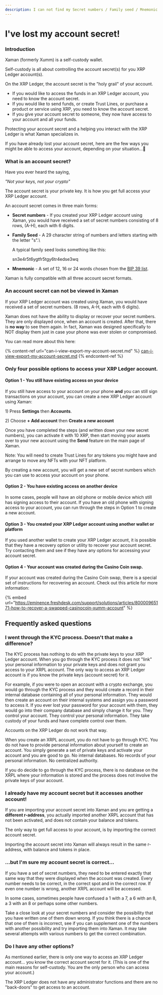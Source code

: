 ```yaml
---
description: I can not find my Secret numbers / Family seed / Mnemonic
---
```


# I've lost my account secret!

### Introduction

Xaman (formerly Xumm)  is a self-custody wallet.&#x20;

Self-custody is all about controlling the account secret(s) for you XRP Ledger account(s).

On the XRP Ledger, the account secret is the "holy grail" of your account.&#x20;

* If you would like to access the funds in an XRP Ledger account, you need to know the account secret.
* If you would like to send funds, or create Trust Lines, or purchase a product or service using XRP, you need to know the account secret.
* If you give your account secret to someone, they now have access to your account and all your funds.

Protecting your account secret and a helping you interact with the XRP Ledger is what Xaman specializes in.&#x20;

If you have already lost your account secret, here are the few ways you might be able to access your account, depending on your situation...🤔

### What is an account secret?

Have you ever heard the saying,&#x20;

_"Not your keys, not your crypto"_

The account secret is your private key. It is how you get full access your XRP Ledger account.

An account secret comes in three main forms:

* **Secret numbers** - If you created your XRP Ledger account using Xaman, you would have received a set of secret numbers consisting of 8 rows, (A-H), each with 6 digits.&#x20;
*   **Family Seed** - A 29 character string of numbers and letters starting with the letter "s".\


    A typical family seed looks something like this:

    &#x20;          sn3e4r5t6ygtfr5tgy6tr4edse3wq
* **Mnemonic** - A set of 12, 16 or 24 words chosen from the [BIP 39 list](https://github.com/bitcoin/bips/blob/master/bip-0039/english.txt).

Xaman is fully compatible with all three account secret formats.

### An account secret can not be viewed in Xaman

If your XRP Ledger account was created using Xaman, you would have received a set of secret numbers. (8 rows, A-H, each with 6 digits).

Xaman does not have the ability to display or recover your secret numbers. They are only displayed once, when an account is created. After that, there is **no way** to see them again. In fact, Xaman was designed specifically to NOT display them just in case your phone was ever stolen or compromised.

You can read more about this here:

{% content-ref url="can-i-view-export-my-account-secret.md" %}
[can-i-view-export-my-account-secret.md](can-i-view-export-my-account-secret.md)
{% endcontent-ref %}

### Only four possible options to access your XRP Ledger account.

#### Option 1 - You still have existing access on your device

If you still have access to your account on your phone **and** you can still sign transactions on your account, you can create a new XRP Ledger account using Xaman:

1\) Press **Settings** then **Accounts**.

2\) Choose **+ Add account** then **Create a new account**

Once you have completed the steps (and written down your new secret numbers), you can activate it with 10 XRP, then start moving your assets over to your new account using the **Send** feature on the main page of Xaman.

Note: You will need to create Trust Lines for any tokens you might have and arrange to move any NFTs with your NFT platform.

By creating a new account, you will get a new set of secret numbers which you can use to access your account on your phone.&#x20;

#### Option 2 - You have existing access on another device

In some cases, people will have an old phone or mobile device which still has signing access to their account. If you have an old phone with signing access to your account, you can run through the steps in Option 1 to create a new account.

#### Option 3 - You created your XRP Ledger account using another wallet or platform

If you used another wallet to create your XRP Ledger account, it is possible that they have a recovery option or utility to recover your account secret. Try contacting them and see if they have any options for accessing your account secret.

#### Option 4 - Your account was created during the Casino Coin swap.

If your account was created during the Casino Coin swap, there is a special set of instructions for recovering an account. Check out this article for more information:

{% embed url="https://eminence.freshdesk.com/support/solutions/articles/80000965171-how-to-recover-a-swapped-casinocoin-xumm-account" %}

## Frequently asked questions

### I went through the KYC process. Doesn't that make a difference?

The KYC process has nothing to do with the private keys to your XRP Ledger account. When you go through the KYC process it does not "link" your personal information to your private keys and does not grant you access to your XRPL account. The only way to access an XRP Ledger account is if you know the private keys (account secret) for it.

For example, if you were to open an account with a crypto exchange, you would go through the KYC process and they would create a record in their internal database containing all of your personal information. They would then create an account on their internal systems and assign you a password to access it. If you ever lost your password for your account with them, they would go into their company database and simply change it for you. They control your account. They control your personal information. They take custody of your funds and have complete control over them.

Accounts on the XRP Ledger do not work that way.

When you create an XRPL account, you do not have to go through KYC. You do not have to provide personal information about yourself to create an account. You simply generate a set of private keys and activate your account and you are good to go. No internal databases. No records of your personal information. No centralized authority.&#x20;

If you do decide to go through the KYC process, there is no database on the XRPL where your information is stored and the process does not involve the private keys of your account.&#x20;

### I already have my account secret but it accesses another account!

If you are importing your account secret into Xaman and you are getting a **different r-address**, you actually imported another XRPL account that has not been activated, and does not contain your balance and tokens.&#x20;

The only way to get full access to your account, is by importing the correct account secret.

Importing the account secret into Xaman will always result in the same r-address, with balance and tokens in place.

### ...but I'm sure my account secret is correct...

If you have a set of secret numbers, they need to be entered exactly that same way that they were displayed when the account was created. Every number needs to be correct, in the correct spot and in the correct row. If even one number is wrong, another XRPL account will be accessed.&#x20;

In some cases, sometimes people have confused a 1 with a 7, a 6 with an 8, a 3 with an 8 or perhaps some other numbers.

Take a close look at your secret numbers and consider the possibility that you have written one of them down wrong. If you think there is a chance that one of them is incorrect, see if you can supplement one of the numbers with another possibility and try importing them into Xaman. It may take several attempts with various numbers to get the correct combination. &#x20;

### Do I have any other options?

As mentioned earlier, there is only one way to access an XRP Ledger account... you know the correct account secret for it. (This is one of the main reasons for self-custody. You are the only person who can access your account.)

The XRP Ledger does not have any administrator functions and there are no "back-doors" to get access to an account.&#x20;




